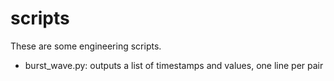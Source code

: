 scripts
=======
These are some engineering scripts.

- burst_wave.py: outputs a list of timestamps and values, one line per pair
